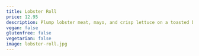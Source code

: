 ```yaml
---
title: Lobster Roll
price: 12.95
description: Plump lobster meat, mayo, and crisp lettuce on a toasted bulky roll.
vegan: false
glutenfree: false
vegetarian: false
image: lobster-roll.jpg
---
```

